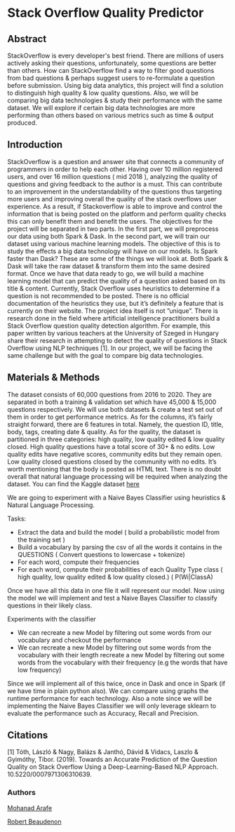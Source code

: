 # Stack Overflow Quality Predictor

## Abstract
StackOverflow is every developer's best friend. There are millions of users actively asking their questions, unfortunately, some questions are better than others. How can StackOverflow find a way to filter good questions from bad questions & perhaps suggest users to re-formulate a question before submission. Using big data analytics, this project will find a solution to distinguish high quality & low quality questions. Also, we will be comparing big data technologies & study their performance with the same dataset. We will explore if certain big data technologies are more performing than others based on various metrics such as time & output produced. 

## Introduction
StackOverflow is a question and answer site that connects a community of programmers in order to help each other. Having over 10 million registered users, and over 16 million questions ( mid 2018 ), analyzing the quality of questions and giving feedback to the author is a must. This can contribute to an improvement in the understandability of the questions  thus targeting more users and improving overall the quality of the stack overflows user experience. As a result, if Stackoverflow is able to improve and control the information that is being posted on the platform and perform quality checks this can only benefit them and benefit the users. The objectives for the project will be separated in two parts. In the first part, we will preprocess our data using both Spark & Dask. In the second part, we will train our dataset using various machine learning models. The objective of this is to study the effects a big data technology will have on our models. Is Spark faster than Dask? These are some of the things we will look at. Both Spark & Dask will take the raw dataset & transform them into the same desired format. Once we have that data ready to go, we will build a machine learning model that can predict the quality of a question asked based on its title & content. Currently, Stack Overflow uses heuristics to determine if a question is not recommended to be posted. There is no official documentation of the heuristics they use, but it’s definitely a feature that is currently on their website. The project idea itself is not ”unique”. There is research done in the field where artificial intelligence practitioners build a Stack Overflow question quality detection algorithm. For example, this paper written by various teachers at the University of Szeged in Hungary share their research in attempting to detect the quality of questions in Stack Overflow using NLP techniques [1]. In our project, we will be facing the same challenge but with the goal to compare big data technologies. 

## Materials & Methods
The dataset consists of 60,000 questions from 2016 to 2020. They are separated in both a training & validation set which have 45,000 & 15,000 questions respectively. We will use both datasets & create a test set out of them in order to get performance metrics. As for the columns, it’s fairly straight forward, there are 6 features in total. Namely, the question ID, title, body, tags, creating date & quality. As for the quality, the dataset is partitioned in three categories: high quality, low quality edited & low quality closed. High quality questions have a total score of 30+ & no edits. Low quality edits have negative scores, community edits but they remain open. Low quality closed questions closed by the community with no edits. It’s worth mentioning that the body is posted as HTML text. There is no doubt overall that natural language processing will be required when analyzing the dataset. You can find the Kaggle dataset [here](https://www.kaggle.com/imoore/60k-stack-overflow-questions-with-quality-rate?select=train.csv)

We are going to experiment with a Naive Bayes Classifier using heuristics & Natural Language Processing.

Tasks:
- Extract the data and build the model ( build a probabilistic model from the training set )
- Build a vocabulary by parsing the csv of all the words it contains in the QUESTIONS ( Convert questions to lowercase + tokenize)
- For each word, compute their frequencies
- For each word, compute their probabilities of each Quality Type class ( high quality, low quality edited & low quality closed.) ( P(Wi|ClassA)

Once we have all this data in one file it will represent our model. Now using the model we will implement and test a Naive Bayes Classifier to classify questions in their likely class.

Experiments with the classifier 

- We can recreate a new Model by filtering out some words from our vocabulary and checkout the performance
- We can recreate a new Model by filtering out some words from the vocabulary with their length recreate a new Model by filtering out some words from the vocabulary with their frequency (e.g the words that have low frequency)

Since we will implement all of this twice, once in Dask and once in Spark (if we have time in plain python also). We can compare using graphs the runtime performance for each technology. Also a note since we will be implementing the Naive Bayes Classifier we will only leverage sklearn to evaluate the performance such as Accuracy, Recall and Precision.

## Citations
[1] Tóth, László & Nagy, Balázs & Janthó, Dávid & Vidacs, Laszlo & Gyimóthy, Tibor. (2019). Towards an Accurate Prediction of the Question Quality on Stack Overflow Using a Deep-Learning-Based NLP Approach. 10.5220/0007971306310639. 

### Authors
[Mohanad Arafe](https://github.com/mohanadarafe)

[Robert Beaudenon](https://github.com/RobertBeaudenon)
